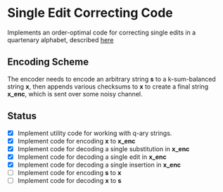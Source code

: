 # Single Edit Correcting Code

Implements an order-optimal code for correcting single edits in a quartenary alphabet, described [here](https://arxiv.org/pdf/1910.06501.pdf)

## Encoding Scheme

The encoder needs to encode an arbitrary string **s** to a k-sum-balanced string **x**, then appends various checksums to **x** to create a final string **x_enc**, which is sent over some noisy channel.  

## Status

- [x] Implement utility code for working with q-ary strings. 
- [x] Implement code for encoding **x** to **x_enc**
- [x] Implement code for decoding a single substitution in **x_enc**
- [x] Implement code for decoding a single edit in **x_enc**
- [x] Implement code for decoding a single insertion in **x_enc**
- [ ] Implement code for encoding **s** to **x**
- [ ] Implement code for decoding **x** to **s** 
